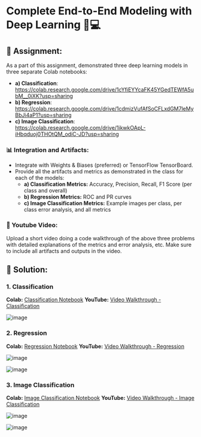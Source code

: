 # Complete End-to-End Modeling with Deep Learning 🧠💻

## 📝 Assignment:
As a part of this assignment, demonstrated three deep learning models in three separate Colab notebooks:
- **a) Classification**: https://colab.research.google.com/drive/1cYfiEYYcaFK45YGedTEWfA5ubM__0iXK?usp=sharing 
- **b) Regression**: https://colab.research.google.com/drive/1cdmizVufAfSoCFLxdGM7leMyBbJi4aP1?usp=sharing 
- **c) Image Classification**: https://colab.research.google.com/drive/1ikwkOApL-iHbqduoj0THOtQM_odiC-JD?usp=sharing 


### 📊 Integration and Artifacts:
- Integrate with Weights & Biases (preferred) or TensorFlow TensorBoard.
- Provide all the artifacts and metrics as demonstrated in the class for each of the models:
  - **a) Classification Metrics:** Accuracy, Precision, Recall, F1 Score (per class and overall)
  - **b) Regression Metrics:** ROC and PR curves
  - **c) Image Classification Metrics:** Example images per class, per class error analysis, and all metrics

### 🎥 Youtube Video:
Upload a short video doing a code walkthrough of the above three problems with detailed explanations of the metrics and error analysis, etc. Make sure to include all artifacts and outputs in the video.

## 🚀 Solution:

### 1. Classification
**Colab:** [Classification Notebook](link-to-colab-classification)
**YouTube:** [Video Walkthrough - Classification](link-to-youtube-classification)

![image](https://github.com/user-attachments/assets/0c89271a-08a5-410b-af0a-55c7d3208589)


### 2. Regression
**Colab:** [Regression Notebook](https://colab.research.google.com/drive/1cdmizVufAfSoCFLxdGM7leMyBbJi4aP1?usp=sharing)
**YouTube:** [Video Walkthrough - Regression](link-to-youtube-regression)

![image](https://github.com/user-attachments/assets/08d9934b-1ffc-4c3c-a34a-d4b97a76d0cc)


![image](https://github.com/user-attachments/assets/87f7d374-0e63-4ace-9ba6-3810aa3494dc)

### 3. Image Classification
**Colab:** [Image Classification Notebook](link-to-colab-image-classification)
**YouTube:** [Video Walkthrough - Image Classification](link-to-youtube-image-classification)

![image](https://github.com/user-attachments/assets/ef87c8db-d1db-4e62-aff4-0000b4a86bb7)


![image](https://github.com/user-attachments/assets/02d11737-71e3-4274-b783-a0c7ff8bf272)

